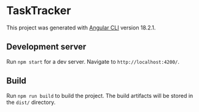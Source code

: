 # TaskTracker

This project was generated with [Angular CLI](https://github.com/angular/angular-cli) version 18.2.1.

## Development server

Run `npm start` for a dev server. Navigate to `http://localhost:4200/`.

## Build

Run `npm run build` to build the project. The build artifacts will be stored in the `dist/` directory.
